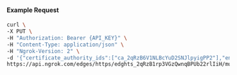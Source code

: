 <!-- Code generated for API Clients. DO NOT EDIT. -->

#### Example Request

```bash
curl \
-X PUT \
-H "Authorization: Bearer {API_KEY}" \
-H "Content-Type: application/json" \
-H "Ngrok-Version: 2" \
-d '{"certificate_authority_ids":["ca_2qRzB6V1NLBcYuD2SNJlpyigPP2"],"enabled":true}' \
https://api.ngrok.com/edges/https/edghts_2qRzB1rp3VGzQwnqBPUb22rlIiH/mutual_tls
```
